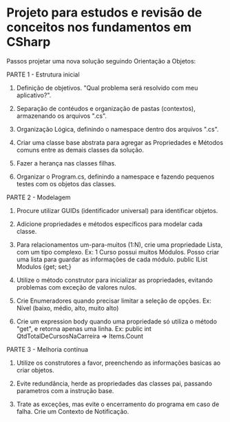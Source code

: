 # Projeto para estudos e revisão de conceitos nos fundamentos em CSharp

Passos projetar uma nova solução seguindo Orientação a Objetos:

PARTE 1 - Estrutura inicial

1. Definição de objetivos. "Qual problema será resolvido com meu aplicativo?".

2. Separação de contéudos e organização de pastas (contextos), armazenando os arquivos ".cs".

3. Organização Lógica, definindo o namespace dentro dos arquivos ".cs".

4. Criar uma classe base abstrata para agregar as Propriedades
 e Métodos comuns entre as demais classes da solução.

5. Fazer a herança nas classes filhas.

6. Organizar o Program.cs, definindo a namespace e fazendo
 pequenos testes com os objetos das classes.

PARTE 2 - Modelagem

1. Procure utilizar GUIDs (identificador universal) para identificar objetos.

2. Adicione propriedades e métodos específicos para modelar cada classe.

3. Para relacionamentos um-para-muitos (1:N), crie uma propriedade Lista,
 com um tipo complexo.
 Ex: 1 Curso possui muitos Módulos. Posso criar uma lista
para guardar as informações de cada módulo.
 public IList<Modulo> Modulos {get; set;}

4. Utilize o método construtor para inicializar as propriedades,
 evitando problemas com exceção de valores nulos.

5. Crie Enumeradores quando precisar limitar a seleção de opções.
Ex: Nível (baixo, médio, alto, muito alto)

6. Crie um expression body quando uma propriedade só utiliza o método
 "get", e retorna apenas uma linha.
Ex: public int QtdTotalDeCursosNaCarreira => Items.Count


PARTE 3 - Melhoria contínua

1. Utilize os construtores a favor, preenchendo as informações basicas ao criar objetos.

2. Evite redundância, herde as propriedades das classes pai, passando parametros com a instrução base.

3. Trate as exceções, mas evite o encerramento do programa em caso de falha. Crie um Contexto de Notificação.

